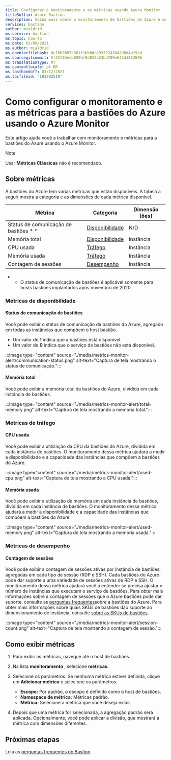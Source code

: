 ```yaml
---
title: Configurar o monitoramento e as métricas usando Azure Monitor
titleSuffix: Azure Bastion
description: Saiba mais sobre o monitoramento de bastiões do Azure e métricas usando o Azure Monitor, a solução para métricas, alertas e logs de diagnóstico no Azure.
services: bastion
author: mialdrid
ms.service: bastion
ms.topic: how-to
ms.date: 03/09/2021
ms.author: mialdrid
ms.openlocfilehash: dc16b9007c381f1bb0dce9332243842d8d4af9cd
ms.sourcegitcommit: 5f32f03eeb892bf0d023b23bd709e642d1812696
ms.translationtype: MT
ms.contentlocale: pt-BR
ms.lasthandoff: 03/12/2021
ms.locfileid: "103202510"
---
```

# <a name="how-to-configure-monitoring-and-metrics-for-azure-bastion-using-azure-monitor"></a>Como configurar o monitoramento e as métricas para a bastiões do Azure usando o Azure Monitor

Este artigo ajuda você a trabalhar com monitoramento e métricas para a bastiões do Azure usando o Azure Monitor.

>[!NOTE]
>Usar **Métricas Clássicas** não é recomendado.
>

## <a name="about-metrics"></a>Sobre métricas

A bastiões do Azure tem várias métricas que estão disponíveis. A tabela a seguir mostra a categoria e as dimensões de cada métrica disponível.

|**Métrica**|**Categoria**|**Dimensão (ões)**|
| --- | --- | --- |
|Status de comunicação de bastiões * *|[Disponibilidade](#availability)|N/D|
|Memória total|[Disponibilidade](#availability)|Instância|
|CPU usada|[Tráfego](#traffic)|Instância
|Memória usada|[Tráfego](#traffic)|Instância
|Contagem de sessões|[Desempenho](#performance)|Instância|

* * O status de comunicação de bastiões é aplicável somente para hosts bastiões implantados após novembro de 2020.

### <a name="availability-metrics"></a><a name="availability"></a>Métricas de disponibilidade

#### <a name="bastion-communication-status"></a><a name="communication-status"></a>Status de comunicação de bastiões

Você pode exibir o status de comunicação da bastiões do Azure, agregado em todas as instâncias que compõem o host bastião.

* Um valor de **1** indica que a bastiões está disponível.
* Um valor de **0** indica que o serviço de bastiões não está disponível.

:::image type="content" source="./media/metrics-monitor-alert/communication-status.png" alt-text="Captura de tela mostrando o status de comunicação.":::

#### <a name="total-memory"></a><a name="total-memory"></a>Memória total

Você pode exibir a memória total da bastiões do Azure, dividida em cada instância de bastiões.

:::image type="content" source="./media/metrics-monitor-alert/total-memory.png" alt-text="Captura de tela mostrando a memória total.":::

### <a name="traffic-metrics"></a><a name="traffic"></a>Métricas de tráfego

#### <a name="used-cpu"></a><a name="used-cpu"></a>CPU usada

Você pode exibir a utilização da CPU da bastiões do Azure, dividida em cada instância de bastiões. O monitoramento dessa métrica ajudará a medir a disponibilidade e a capacidade das instâncias que compõem a bastiões do Azure.

:::image type="content" source="./media/metrics-monitor-alert/used-cpu.png" alt-text="Captura de tela mostrando a CPU usada.":::

#### <a name="used-memory"></a><a name="used-memory"></a>Memória usada

Você pode exibir a utilização de memória em cada instância de bastiões, dividida em cada instância de bastiões. O monitoramento dessa métrica ajudará a medir a disponibilidade e a capacidade das instâncias que compõem a bastiões do Azure.

:::image type="content" source="./media/metrics-monitor-alert/used-memory.png" alt-text="Captura de tela mostrando a memória usada.":::

### <a name="performance-metrics"></a><a name="performance"></a>Métricas de desempenho

#### <a name="session-count"></a>Contagem de sessões

Você pode exibir a contagem de sessões ativas por instância de bastiões, agregadas em cada tipo de sessão (RDP e SSH). Cada bastiões do Azure pode dar suporte a uma variedade de sessões ativas de RDP e SSH. O monitoramento dessa métrica ajudará você a entender se precisa ajustar o número de instâncias que executam o serviço de bastiões. Para obter mais informações sobre a contagem de sessões que o Azure bastiões pode dar suporte, consulte as [perguntas frequentes](bastion-faq.md)sobre a bastiões do Azure. Para obter mais informações sobre quais SKUs de bastiões dão suporte ao dimensionamento de instância, consulte [sobre as SKUs de bastiões](bastion-connect-vm-scale-set.md).

:::image type="content" source="./media/metrics-monitor-alert/session-count.png" alt-text="Captura de tela mostrando a contagem de sessão.":::

## <a name="how-to-view-metrics"></a><a name="metrics"></a>Como exibir métricas

1. Para exibir as métricas, navegue até o host de bastiões.
1. Na lista **monitoramento** , selecione **métricas**.
1. Selecione os parâmetros. Se nenhuma métrica estiver definida, clique em **Adicionar métrica** e selecione os parâmetros.

   * **Escopo:** Por padrão, o escopo é definido como o host de bastiões.
   * **Namespace de métrica:** Métricas padrão.
   * **Métrica:** Selecione a métrica que você deseja exibir.

1. Depois que uma métrica for selecionada, a agregação padrão será aplicada. Opcionalmente, você pode aplicar a divisão, que mostrará a métrica com dimensões diferentes.

## <a name="next-steps"></a>Próximas etapas

Leia as [perguntas frequentes do Bastion](bastion-faq.md).
  